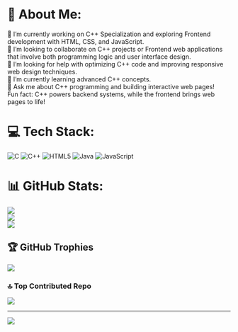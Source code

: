# 💫 About Me:
🔭 I’m currently working on C++ Specialization and exploring Frontend development with HTML, CSS, and JavaScript.<br>👯 I’m looking to collaborate on C++ projects or Frontend web applications that involve both programming logic and user interface design.<br>🤝 I’m looking for help with optimizing C++ code and improving responsive web design techniques.<br>🌱 I’m currently learning advanced C++ concepts.<br>💬 Ask me about C++ programming and building interactive web pages!<br>Fun fact: C++ powers backend systems, while the frontend brings web pages to life!


# 💻 Tech Stack:
![C](https://img.shields.io/badge/c-%2300599C.svg?style=for-the-badge&logo=c&logoColor=white) ![C++](https://img.shields.io/badge/c++-%2300599C.svg?style=for-the-badge&logo=c%2B%2B&logoColor=white) ![HTML5](https://img.shields.io/badge/html5-%23E34F26.svg?style=for-the-badge&logo=html5&logoColor=white) ![Java](https://img.shields.io/badge/java-%23ED8B00.svg?style=for-the-badge&logo=openjdk&logoColor=white) ![JavaScript](https://img.shields.io/badge/javascript-%23323330.svg?style=for-the-badge&logo=javascript&logoColor=%23F7DF1E)
# 📊 GitHub Stats:
![](https://github-readme-stats.vercel.app/api?username=Krishx2006&theme=dark&hide_border=false&include_all_commits=true&count_private=false)<br/>
![](https://github-readme-streak-stats.herokuapp.com/?user=Krishx2006&theme=dark&hide_border=false)<br/>
![](https://github-readme-stats.vercel.app/api/top-langs/?username=Krishx2006&theme=dark&hide_border=false&include_all_commits=true&count_private=false&layout=compact)

## 🏆 GitHub Trophies
![](https://github-profile-trophy.vercel.app/?username=Krishx2006&theme=radical&no-frame=false&no-bg=true&margin-w=4)

### 🔝 Top Contributed Repo
![](https://github-contributor-stats.vercel.app/api?username=Krishx2006&limit=5&theme=dark&combine_all_yearly_contributions=true)

---
[![](https://visitcount.itsvg.in/api?id=Krishx2006&icon=0&color=0)](https://visitcount.itsvg.in)

<!-- Proudly created with GPRM ( https://gprm.itsvg.in ) -->
